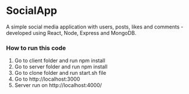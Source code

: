 # SocialApp
A simple social media application with users, posts, likes and comments - developed using React, Node, Express and MongoDB.


###  How to run this code
1. Go to client folder and run npm install
2. Go to server folder and run npm install
3. Go to clone folder and run start.sh file
4. Go to http://localhost:3000
5. Server run on http://localhost:4000/
